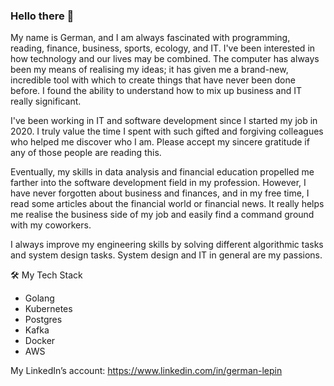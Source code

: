 ### Hello there 👋

My name is German, and I am always fascinated with programming, reading, finance, business, sports, ecology, and IT. I've been interested in how technology and our lives may be combined. The computer has always been my means of realising my ideas; it has given me a brand-new, incredible tool with which to create things that have never been done before. I found the ability to understand how to mix up business and IT really significant.

I've been working in IT and software development since I started my job in 2020. I truly value the time I spent with such gifted and forgiving colleagues who helped me discover who I am. Please accept my sincere gratitude if any of those people are reading this. 

Eventually, my skills in data analysis and financial education propelled me farther into the software development field in my profession. However, I have never forgotten about business and finances, and in my free time, I read some articles about the financial world or financial news. It really helps me realise the business side of my job and easily find a command ground with my coworkers. 

I always improve my engineering skills by solving different algorithmic tasks and system design tasks. System design and IT in general are my passions.

🛠 My Tech Stack
- Golang
- Kubernetes
- Postgres
- Kafka
- Docker
- AWS

My LinkedIn’s account: https://www.linkedin.com/in/german-lepin  


<!--
**GermanLepin/GermanLepin** is a ✨ _special_ ✨ repository because its `README.md` (this file) appears on your GitHub profile.

Here are some ideas to get you started:

- 🔭 I’m currently working on ...
- 🌱 I’m currently learning ...
- 👯 I’m looking to collaborate on ...
- 🤔 I’m looking for help with ...
- 💬 Ask me about ...
- 📫 How to reach me: ...
- 😄 Pronouns: ...
- ⚡ Fun fact: ...
-->
